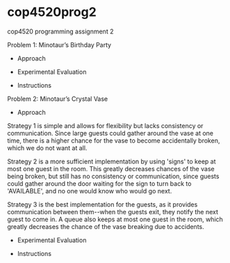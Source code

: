 # cop4520prog2
cop4520 programming assignment 2

Problem 1: Minotaur’s Birthday Party

- Approach


- Experimental Evaluation


- Instructions


Problem 2: Minotaur’s Crystal Vase

- Approach

Strategy 1 is simple and allows for flexibility but lacks consistency or communication. Since large guests could gather around the vase at one time, there is a higher chance for the vase to become accidentally broken, which we do not want at all.

Strategy 2 is a more sufficient implementation by using 'signs' to keep at most one guest in the room. This greatly decreases chances of the vase being broken, but still has no consistency or communication, since guests could gather around the door waiting for the sign to turn back to 'AVAILABLE', and no one would know who would go next.

Strategy 3 is the best implementation for the guests, as it provides communication between them--when the guests exit, they notify the next guest to come in. A queue also keeps at most one guest in the room, which greatly decreases the chance of the vase breaking due to accidents.

- Experimental Evaluation


- Instructions

